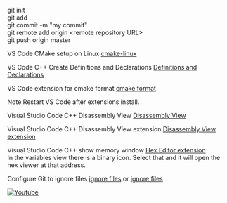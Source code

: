 git init\
git add .\
git commit -m "my commit"\
git remote add origin \<remote repository URL>\
git push origin master

VS Code CMake setup on Linux
[cmake-linux](https://code.visualstudio.com/docs/cpp/cmake-linux)

VS Code C++ Create Definitions and Declarations
[ Definitions and Declarations](https://devblogs.microsoft.com/cppblog/vs-code-c-extension-january-update-create-definitions-and-declarations/)

VS Code extension for cmake format
[cmake format](https://marketplace.visualstudio.com/items?itemName=xaver.clang-format)

Note:Restart VS Code after extensions install.

Visual Studio Code C++ Disassembly View
[Disassembly View](https://devblogs.microsoft.com/cppblog/visual-studio-code-c-july-2021-update-disassembly-view-macro-expansion-and-windows-arm64-debugging/)

Visual Studio Code C++ Disassembly View extension
[Disassembly View extension](https://marketplace.visualstudio.com/items?itemName=platformio.platformio-ide)

Visual Studio Code C++ show memory window
[Hex Editor extension](https://marketplace.visualstudio.com/items?itemName=ms-vscode.hexeditor)\
In the variables view there is a binary icon. Select that and it will open the hex viewer at that address.

Configure Git to ignore files
[ignore files](https://docs.github.com/en/get-started/getting-started-with-git/ignoring-files)
or [ignore files](https://www.bmc.com/blogs/gitignore/)


[![Youtube](https://img.shields.io/badge/YouTube-red?style=for-the-badge&logo=youtube&logoColor=white)](https://www.youtube.com/@ShivMLinux)

